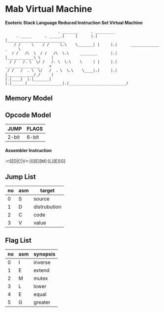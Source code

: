 # Mab Virtual Machine
**Esoteric Stack Language Reduced Instruction Set Virtual Machine**
```text
                        . _______      . _________
     . _____      . _____.|     |      |.|       |__________________________
    / /     \    / /     \.\    \_______| |     |.|      _____________ _     \
   / /   /\  \  / /   /\  \.\     ________      |.|      |____________\ \     |
  / /   /. \  \/ /   /. \  \.\    \     | |     |.|      ________________    <
 / /   /  . \  \/   /  . \  \.\    \____|.|     |.|      |____________/_/     |
|.|____|  |.|_______| |.|______|________________|.|__________________________/
```

## Memory Model

## Opcode Model
| JUMP  | FLAGS |
| ----- | ----- |
| 2-bit | 6-bit |

#### Assembler Instruction
:<S|D|C|V>:\[I][E][M]:\[L][E][G]

## Jump List

| no | asm | target         |
| -- | --- | -------------- |
| 0  |  S  | source         |
| 1  |  D  | distrubution   |
| 2  |  C  | code           |
| 3  |  V  | value          |

## Flag List

| no | asm | synopsis |
| -- | --- | -------- |
| 0  |  I  | inverse  |
| 1  |  E  | extend   |
| 2  |  M  | mutex    |
| 3  |  L  | lower    |
| 4  |  E  | equal    |
| 5  |  G  | greater  |